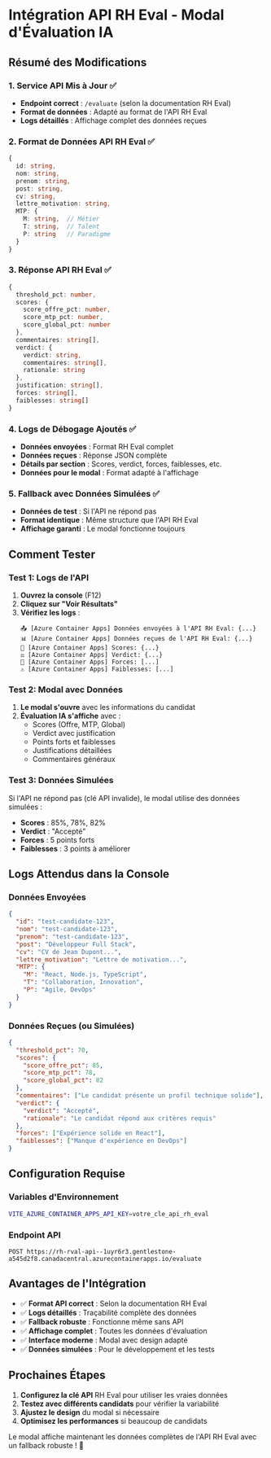 # Intégration API RH Eval - Modal d'Évaluation IA

## Résumé des Modifications

### 1. Service API Mis à Jour ✅
- **Endpoint correct** : `/evaluate` (selon la documentation RH Eval)
- **Format de données** : Adapté au format de l'API RH Eval
- **Logs détaillés** : Affichage complet des données reçues

### 2. Format de Données API RH Eval ✅
```typescript
{
  id: string,
  nom: string,
  prenom: string,
  post: string,
  cv: string,
  lettre_motivation: string,
  MTP: {
    M: string,  // Métier
    T: string,  // Talent
    P: string   // Paradigme
  }
}
```

### 3. Réponse API RH Eval ✅
```typescript
{
  threshold_pct: number,
  scores: {
    score_offre_pct: number,
    score_mtp_pct: number,
    score_global_pct: number
  },
  commentaires: string[],
  verdict: {
    verdict: string,
    commentaires: string[],
    rationale: string
  },
  justification: string[],
  forces: string[],
  faiblesses: string[]
}
```

### 4. Logs de Débogage Ajoutés ✅
- **Données envoyées** : Format RH Eval complet
- **Données reçues** : Réponse JSON complète
- **Détails par section** : Scores, verdict, forces, faiblesses, etc.
- **Données pour le modal** : Format adapté à l'affichage

### 5. Fallback avec Données Simulées ✅
- **Données de test** : Si l'API ne répond pas
- **Format identique** : Même structure que l'API RH Eval
- **Affichage garanti** : Le modal fonctionne toujours

## Comment Tester

### Test 1: Logs de l'API
1. **Ouvrez la console** (F12)
2. **Cliquez sur "Voir Résultats"**
3. **Vérifiez les logs** :
   ```
   📤 [Azure Container Apps] Données envoyées à l'API RH Eval: {...}
   📊 [Azure Container Apps] Données reçues de l'API RH Eval: {...}
   🎯 [Azure Container Apps] Scores: {...}
   ⚖️ [Azure Container Apps] Verdict: {...}
   💪 [Azure Container Apps] Forces: [...]
   ⚠️ [Azure Container Apps] Faiblesses: [...]
   ```

### Test 2: Modal avec Données
1. **Le modal s'ouvre** avec les informations du candidat
2. **Évaluation IA s'affiche** avec :
   - Scores (Offre, MTP, Global)
   - Verdict avec justification
   - Points forts et faiblesses
   - Justifications détaillées
   - Commentaires généraux

### Test 3: Données Simulées
Si l'API ne répond pas (clé API invalide), le modal utilise des données simulées :
- **Scores** : 85%, 78%, 82%
- **Verdict** : "Accepté"
- **Forces** : 5 points forts
- **Faiblesses** : 3 points à améliorer

## Logs Attendus dans la Console

### Données Envoyées
```json
{
  "id": "test-candidate-123",
  "nom": "test-candidate-123",
  "prenom": "test-candidate-123",
  "post": "Développeur Full Stack",
  "cv": "CV de Jean Dupont...",
  "lettre_motivation": "Lettre de motivation...",
  "MTP": {
    "M": "React, Node.js, TypeScript",
    "T": "Collaboration, Innovation",
    "P": "Agile, DevOps"
  }
}
```

### Données Reçues (ou Simulées)
```json
{
  "threshold_pct": 70,
  "scores": {
    "score_offre_pct": 85,
    "score_mtp_pct": 78,
    "score_global_pct": 82
  },
  "commentaires": ["Le candidat présente un profil technique solide"],
  "verdict": {
    "verdict": "Accepté",
    "rationale": "Le candidat répond aux critères requis"
  },
  "forces": ["Expérience solide en React"],
  "faiblesses": ["Manque d'expérience en DevOps"]
}
```

## Configuration Requise

### Variables d'Environnement
```bash
VITE_AZURE_CONTAINER_APPS_API_KEY=votre_cle_api_rh_eval
```

### Endpoint API
```
POST https://rh-rval-api--1uyr6r3.gentlestone-a545d2f8.canadacentral.azurecontainerapps.io/evaluate
```

## Avantages de l'Intégration

- ✅ **Format API correct** : Selon la documentation RH Eval
- ✅ **Logs détaillés** : Traçabilité complète des données
- ✅ **Fallback robuste** : Fonctionne même sans API
- ✅ **Affichage complet** : Toutes les données d'évaluation
- ✅ **Interface moderne** : Modal avec design adapté
- ✅ **Données simulées** : Pour le développement et les tests

## Prochaines Étapes

1. **Configurez la clé API** RH Eval pour utiliser les vraies données
2. **Testez avec différents candidats** pour vérifier la variabilité
3. **Ajustez le design** du modal si nécessaire
4. **Optimisez les performances** si beaucoup de candidats

Le modal affiche maintenant les données complètes de l'API RH Eval avec un fallback robuste ! 🎉
